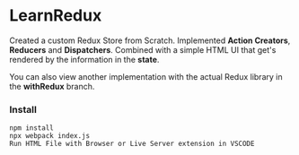 # LearnRedux

Created a custom Redux Store from Scratch.
Implemented **Action Creators**, **Reducers** and **Dispatchers**. Combined with a simple HTML UI that get's rendered by the information in the **state**.

You can also view another implementation with the actual Redux library in the **withRedux** branch. 

### Install

```
npm install
npx webpack index.js
Run HTML File with Browser or Live Server extension in VSCODE
```
